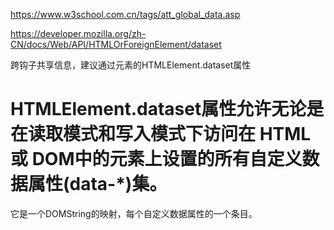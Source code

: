 https://www.w3school.com.cn/tags/att_global_data.asp

https://developer.mozilla.org/zh-CN/docs/Web/API/HTMLOrForeignElement/dataset

跨钩子共享信息，建议通过元素的HTMLElement.dataset属性   

# HTMLElement.dataset属性允许无论是在读取模式和写入模式下访问在 HTML或 DOM中的元素上设置的所有自定义数据属性(data-*)集。

它是一个DOMString的映射，每个自定义数据属性的一个条目。 